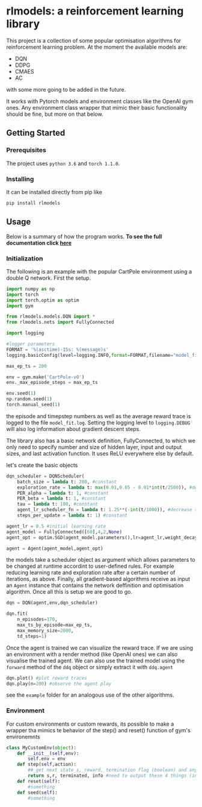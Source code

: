 # rlmodels: a reinforcement learning library

This project is a collection of some popular optimisation algorithms for reinforcement learning problem. At the moment the available models are:

* DQN
* DDPG
* CMAES
* AC

with some more going to be added in the future.

It works with Pytorch models and environment classes like the OpenAI gym ones. Any environment class wrapper that mimic their basic functionality should be fine, but more on that below.

## Getting Started

### Prerequisites

The project uses ```python 3.6``` and ```torch 1.1.0```.

### Installing

It can be installed directly from pip like 
```bash
pip install rlmodels
```

## Usage

Below is a summary of how the program works. **To see the full documentation click [here](https://nestorsag.github.io/rlmodels/index.html#package)**

### Initialization

The following is an example with the popular CartPole environment using a double Q network. First the setup. 

```python
import numpy as np
import torch
import torch.optim as optim
import gym

from rlmodels.models.DQN import *
from rlmodels.nets import FullyConnected

import logging

#logger parameters
FORMAT = '%(asctime)-15s: %(message)s'
logging.basicConfig(level=logging.INFO,format=FORMAT,filename="model_fit.log",filemode="a")

max_ep_ts = 200

env = gym.make('CartPole-v0')
env._max_episode_steps = max_ep_ts

env.seed(1)
np.random.seed(1)
torch.manual_seed(1)
```
the episode and timepstep numbers as well as the average reward trace is logged to the file ```model_fit.log```. Setting the logging level to ```logging.DEBUG``` will also log information about gradient descent steps.

The library also has a basic network definition, FullyConnected, to which we only need to specify number and size of hidden layer, input and output sizes, and last activation function. It uses ReLU everywhere else by default.

let's create the basic objects 

```python
dqn_scheduler = DQNScheduler(
	batch_size = lambda t: 200, #constant
	exploration_rate = lambda t: max(0.01,0.05 - 0.01*int(t/2500)), #decrease exploration down to 1% after 10,000 steps
	PER_alpha = lambda t: 1, #constant
	PER_beta = lambda t: 1, #constant
	tau = lambda t: 100, #constant
	agent_lr_scheduler_fn = lambda t: 1.25**(-int(t/1000)), #decrease step size every 2,500 steps,
	steps_per_update = lambda t: 1) #constant

agent_lr = 0.5 #initial learning rate
agent_model = FullyConnected([60],4,2,None)
agent_opt = optim.SGD(agent_model.parameters(),lr=agent_lr,weight_decay = 0, momentum = 0)

agent = Agent(agent_model,agent_opt)
```

the models take a scheduler object as argument which allows parameters to be changed at runtime accordint to user-defined rules. For example reducing learning rate and exploration rate after a certain number of iterations, as above. Finally, all gradient-based algorithms receive as input an ```Agent``` instance that contains the network deffinition and optimisation algorithm. Once all this is setup we are good to go.


```python
dqn = DQN(agent,env,dqn_scheduler)

dqn.fit(
	n_episodes=170,
	max_ts_by_episode=max_ep_ts,
	max_memory_size=2000,
	td_steps=1)


```

Once the agent is trained we can visualize the reward trace. If we are using an environment with a render method (like OpenAI ones) we can also visualise the trained agent. We can also use the trained model using the ```forward``` method of the ```ddq``` object or simply extract it with ```ddq.agent```

```python
dqn.plot() #plot reward traces
dqn.play(n=200) #observe the agent play
```

see the ```example``` folder for an analogous use of the other algorithms.

### Environment
For custom environments or custom rewards, its possible to make a wrapper tha mimics te behavior of the step() and reset() function of gym's environemnts
```python
class MyCustomEnv(object):
	def __init__(self,env):
		self.env = env
	def step(self,action):
		## get next state s, reward, termination flag (boolean) and any additional info
		return s,r, terminated, info #need to output these 4 things (info can be None)
	def reset(self):
		#something
	def seed(self):
		#something
```
